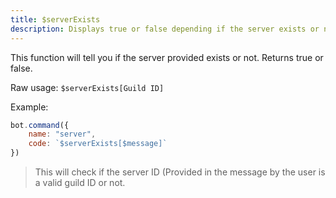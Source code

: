 ```yaml
---
title: $serverExists
description: Displays true or false depending if the server exists or not.
---
```


This function will tell you if the server provided exists or not. Returns true or false.

Raw usage: `$serverExists[Guild ID]`

Example:

```javascript
bot.command({
    name: "server",
    code: `$serverExists[$message]`
})
```

> This will check if the server ID (Provided in the message by the user is a valid guild ID or not.
